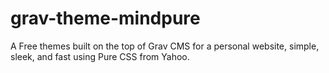 # grav-theme-mindpure
A Free themes built on the top of Grav CMS for a personal website, simple, sleek, and fast using Pure CSS from Yahoo.
